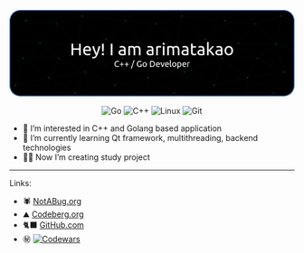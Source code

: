 <div align="center">

![arimatakao](https://raw.githubusercontent.com/arimatakao/arimatakao/main/header.png)

![Go](https://img.shields.io/badge/Go-00ADD8?style=for-the-badge&logo=go&logoColor=white) ![C++](https://img.shields.io/badge/C%2B%2B-00599C?style=for-the-badge&logo=c%2B%2B&logoColor=white) ![Linux](https://img.shields.io/badge/Linux-FCC624?style=for-the-badge&logo=linux&logoColor=black) ![Git](https://img.shields.io/badge/GIT-E44C30?style=for-the-badge&logo=git&logoColor=white) 

</div>

- 👀 I’m interested in C++ and Golang based application
- 🌱 I’m currently learning Qt framework, multithreading, backend technologies
- 🧑‍💻 Now I’m creating study project

------

Links:

- 🕷️ [NotABug.org](https://notabug.org/arimatakao)
- ⛰️ [Codeberg.org](https://codeberg.org/arimatakao)
- 🐈‍⬛ [GitHub.com](https://github.com/arimatakao)
- ㊙️ <a href="https://www.codewars.com/users/glatbonde">![Codewars](https://img.shields.io/badge/Codewars-B1361E?style=for-the-badge&logo=Codewars&logoColor=white)</a>
